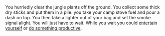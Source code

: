 You hurriedly clear the jungle plants off the ground. You collect some thick dry
sticks and put them in a pile. you take your camp stove fuel and pour a dash on
top. You then take a lighter out of your bag and set the smoke signal alight.
You will just have to wait. While you wait you could [entertain
yourself](./entertain.md) or [do something productive](./productive.md).
